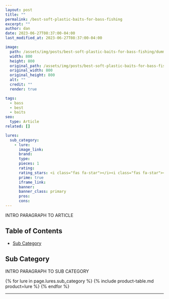 ```yaml
---
layout: post
title: ""
permalink: /best-soft-plastic-baits-for-bass-fishing
excerpt: ""
author: dan
date: 2023-06-27T08:37:00-04:00
last_modified_at: 2023-06-27T08:37:00-04:00

image:
  path: /assets/img/posts/best-soft-plastic-baits-for-bass-fishing/dummy_800x800_000000_cccccc_replace-with-a-hero-image.png
  width: 800
  height: 800
  original_path: /assets/img/posts/best-soft-plastic-baits-for-bass-fishing/dummy_800x800_000000_cccccc_replace-with-a-hero-image.png
  original_width: 800
  original_height: 800
  alt: ""
  credit: ""
  render: true

tags:
  - bass
  - best
  - baits
seo:
  type: Article
related: []

lures:
  sub_category:
    - lure:
      image_link:
      brand:
      type:
      pieces: 1
      rating:
      rating_stars: <i class="fas fa-star"></i><i class="fas fa-star"></i><i class="fas fa-star"></i><i class="fas fa-star"></i><i class="fas fa-star-half"></i>
      prime: true
      iframe_link:
      banner:
      banner_class: primary
      pros:
      cons:
---
```


INTRO PARAGRAPH TO ARTICLE

<h2>Table of Contents</h2>

- [Sub Category](#sub-category)

## Sub Category

INTRO PARAGRAPH TO SUB CATEGORY

{% for lure in page.lures.sub_category %}
  {% include product-table.md product=lure %}
{% endfor %}
<hr/>